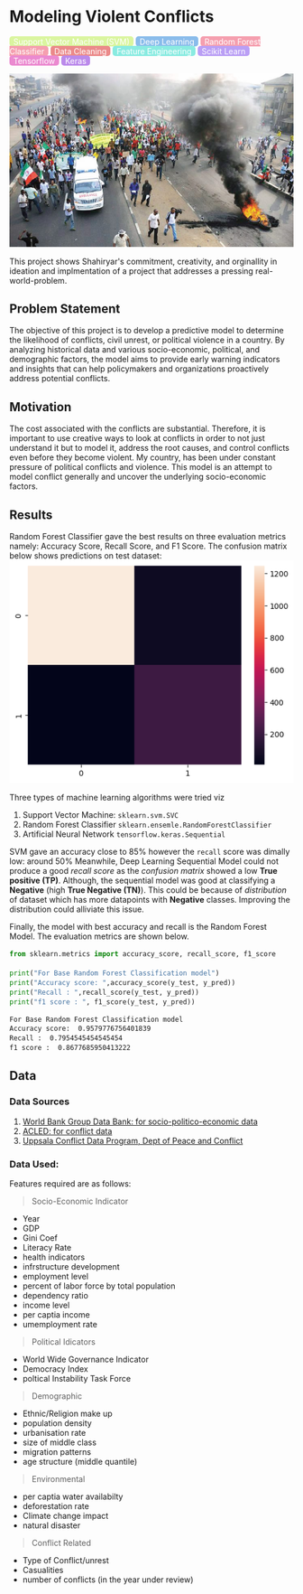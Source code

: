 # Modeling Violent Conflicts
<span style="background-color: #daf59f; color: #ffffff; padding: 0.5px 7px; border-radius: 5px;">Support Vector Machine (SVM)</span>
<span style="background-color: #8abceb; color: #ffffff; padding: 0.5px 7px; border-radius: 5px;">Deep Learning</span>
<span style="background-color: #f59faf; color: #ffffff; padding: 0.5px 7px; border-radius: 5px;">Random Forest Classifier</span>
<span style="background-color: #eb8a8a; color: #ffffff; padding: 0.5px 7px; border-radius: 5px;">Data Cleaning</span>
<span style="background-color: #8aebe1; color: #ffffff; padding: 0.5px 7px; border-radius: 5px;">Feature Engineering</span>
<span style="background-color: #ba9ff5; color: #ffffff; padding: 0.5px 7px; border-radius: 5px;">Scikit Learn</span>
<span style="background-color: #eb8ad0; color: #ffffff; padding: 0.5px 7px; border-radius: 5px;">Tensorflow</span>
<span style="background-color: #bb8aeb; color: #ffffff; padding: 0.5px 7px; border-radius: 5px;">Keras</span>


<img src="images/cover_conflcit_modeling_POLITICAL-VIOLENCE.jpeg" alt="The scene of a 2019 political violence in Nigeria, a crowd protesting in the backdrop of fire and smoke"/>

This project shows Shahiryar's commitment, creativity, and orginallity in ideation and implmentation of a project that addresses a pressing real-world-problem.

## Problem Statement
The objective of this project is to develop a predictive model to determine the likelihood of conflicts, civil unrest, or political violence in a country. 
By analyzing historical data and various socio-economic, political, and demographic factors, 
the model aims to provide early warning indicators and insights that can help policymakers and organizations
proactively address potential conflicts.

## Motivation
The cost associated with the conflicts are substantial. Therefore, it is important to use creative ways to look at conflicts in order to not just understand it but to model it, address the root causes, and control conflicts even before they become violent. My country, has been under constant pressure of political conflicts and violence. This model is an attempt to model conflict generally and uncover the underlying socio-economic factors.

## Results
Random Forest Classifier gave the best results on three evaluation metrics namely: Accuracy Score, Recall Score, and F1 Score.
The confusion matrix below shows predictions on test dataset:
<img src="images/Confusion_matrix_random_forest_clasif_conflict_modeling.png"/>


Three types of machine learning algorithms were tried viz
1. Support Vector Machine: `sklearn.svm.SVC`
2. Random Forest Classifier `sklearn.ensemle.RandomForestClassifier`
3. Artificial Neural Network `tensorflow.keras.Sequential`

SVM gave an accuracy close to 85% however the `recall` score was dimally low: around 50%
Meanwhile, Deep Learning Sequential Model could not produce a good *recall score* as the *confusion matrix* showed a low __True positive (TP)__.
Although, the sequential model was good at classifying a __Negative__ (high __True Negative (TN)__). This could be because of *distribution* of dataset which has more datapoints with __Negative__ classes. Improving the distribution could alliviate this issue.

Finally, the model with best accuracy and recall is the Random Forest Model. The evaluation metrics are shown below.
```python
from sklearn.metrics import accuracy_score, recall_score, f1_score

print("For Base Random Forest Classification model")
print("Accuracy score: ",accuracy_score(y_test, y_pred))
print("Recall : ",recall_score(y_test, y_pred))
print("f1 score : ", f1_score(y_test, y_pred))
```
```Bash
For Base Random Forest Classification model
Accuracy score:  0.9579776756401839
Recall :  0.7954545454545454
f1 score :  0.8677685950413222
```
## Data
### Data Sources
1. [World Bank Group Data Bank: for socio-politico-economic data](https://databank.worldbank.org/)
2. [ACLED: for conflict data](https://acleddata.com/curated-data-files/#aggregated)
3. [Uppsala Conflict Data Program, Dept of Peace and Conflict](https://ucdp.uu.se/)
### Data Used:
Features required are as follows:
> Socio-Economic Indicator
* Year
* GDP
* Gini Coef
* Literacy Rate
* health indicators
* infrstructure development
* employment level
* percent of labor force by total population
* dependency ratio
* income level
* per captia income
* umemployment rate

> Political Idicators
* World Wide Governance Indicator
* Democracy Index
* poltical Instability Task Force

> Demographic
* Ethnic/Religion make up
* population density
* urbanisation rate
* size of middle class 
* migration patterns
* age structure (middle quantile)

> Environmental
* per captia water availabilty
* deforestation rate
* Climate change impact
* natural disaster

> Conflict Related
* Type of Conflict/unrest
* Casualities
* number of conflicts (in the year under review)

